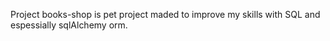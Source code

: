 Project books-shop is pet project maded to improve my skills with SQL and espessially sqlAlchemy orm.
